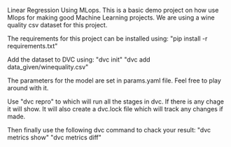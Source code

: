 Linear Regression Using MLops. This is a basic demo project on how use Mlops for making good Machine Learning projects.
We are using a wine quality csv dataset for this project.

The requirements for this project can be installed using:
"pip install -r requirements.txt"

Add the dataset to DVC using:
"dvc init"
"dvc add data_given/winequality.csv"

The parameters for the model are set in params.yaml file. Feel free to play around with it.

Use "dvc repro" to which will run all the stages in dvc. If there is any chage it will show. It will also create a dvc.lock file which will track any changes if made.

Then finally use the following dvc command to chack your result:
"dvc metrics show"
"dvc metrics diff"
